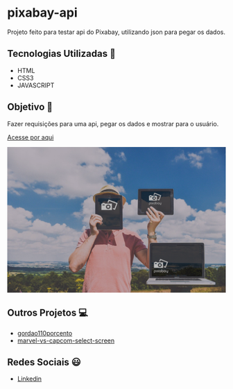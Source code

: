 # pixabay-api
Projeto feito para testar api do Pixabay, utilizando json para pegar os dados.

## Tecnologias Utilizadas 🚀

- HTML
- CSS3
- JAVASCRIPT

## Objetivo 🎯

Fazer requisições para uma api, pegar os dados e mostrar para o usuário.

<a href='https://marcos-sco.github.io/pixabay-api/'>Acesse por aqui</a>
<p align="left">
  <a href='https://marcos-sco.github.io/pixabay-api/'>
    <img src="https://github.com/Marcos-SCO/pixabay-api/blob/master/img/gallery.png?raw=true" width="700" title="batman">
  </a>
</p>

## Outros Projetos 💻

- [gordao110porcento](https://github.com/Marcos-SCO/gordao110porcento)
- [marvel-vs-capcom-select-screen](https://github.com/Marcos-SCO/Marvel-vs-Capcom-select-select-screen)

## Redes Sociais 😃

- [Linkedin](https://www.linkedin.com/in/marcos-sco/)

